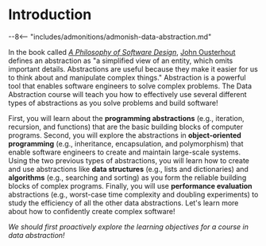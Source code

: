 # Introduction

[//]: # (Quote about the definition and benefits of abstraction)

--8<-- "includes/admonitions/admonish-data-abstraction.md"

In the book called [*A Philosophy of Software
Design*](https://web.stanford.edu/~ouster/cgi-bin/book.php), [John
Ousterhout](https://web.stanford.edu/~ouster/cgi-bin/home.php) defines an
abstraction as "a simplified view of an entity, which omits important details.
Abstractions are useful because they make it easier for us to think about and
manipulate complex things." Abstraction is a powerful tool that enables software
engineers to solve complex problems. The Data Abstraction course will teach you
how to effectively use several different types of abstractions as you solve
problems and build software!

First, you will learn about the **programming abstractions** (e.g., iteration,
recursion, and functions) that are the basic building blocks of computer
programs. Second, you will explore the abstractions in **object-oriented
programming** (e.g., inheritance, encapsulation, and polymorphism) that enable
software engineers to create and maintain large-scale systems. Using the two
previous types of abstractions, you will learn how to create and use
abstractions like **data structures** (e.g., lists and dictionaries) and
**algorithms** (e.g., searching and sorting) as you form the reliable building
blocks of complex programs. Finally, you will use **performance evaluation**
abstractions (e.g., worst-case time complexity and doubling experiments) to
study the efficiency of all the other data abstractions. Let's learn more about
how to confidently create complex software!

*We should first proactively explore the learning objectives for a course in
data abstraction!*
